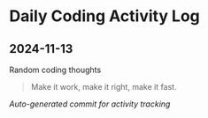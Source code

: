 # Daily Coding Activity Log

## 2024-11-13

Random coding thoughts

> Make it work, make it right, make it fast.

*Auto-generated commit for activity tracking*
